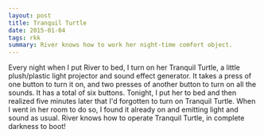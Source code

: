 ```yaml
---
layout: post
title: Tranquil Turtle
date: 2015-01-04
tags: rkk
summary: River knows how to work her night-time comfort object.
---
```


Every night when I put River to bed, I turn on her Tranquil Turtle, a little
plush/plastic light projector and sound effect generator. It takes a press of
one button to turn it on, and two presses of another button to turn on all the
sounds. It has a total of six buttons. Tonight, I put her to bed and then
realized five minutes later that I'd forgotten to turn on Tranquil Turtle. When
I went in her room to do so, I found it already on and emitting light and sound
as usual. River knows how to operate Tranquil Turtle, in complete darkness to
boot!
